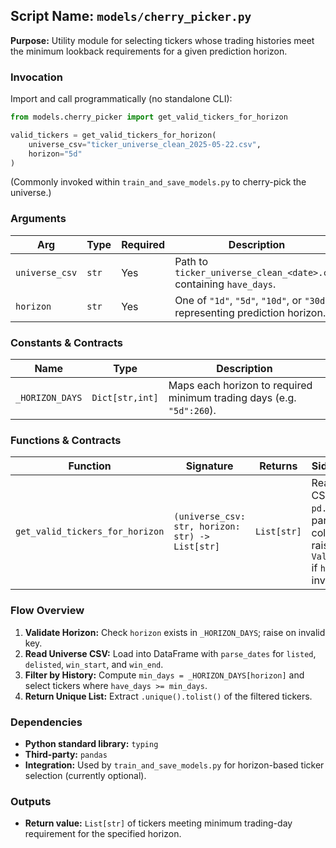 ## Script Name: `models/cherry_picker.py`

**Purpose:**
Utility module for selecting tickers whose trading histories meet the minimum lookback requirements for a given prediction horizon.

### Invocation

Import and call programmatically (no standalone CLI):

```python
from models.cherry_picker import get_valid_tickers_for_horizon

valid_tickers = get_valid_tickers_for_horizon(
    universe_csv="ticker_universe_clean_2025-05-22.csv",
    horizon="5d"
)
```

(Commonly invoked within `train_and_save_models.py` to cherry-pick the universe.)

### Arguments

| Arg            | Type  | Required | Description                                                                 |
| -------------- | ----- | -------- | --------------------------------------------------------------------------- |
| `universe_csv` | `str` | Yes      | Path to `ticker_universe_clean_<date>.csv` containing `have_days`.          |
| `horizon`      | `str` | Yes      | One of `"1d"`, `"5d"`, `"10d"`, or `"30d"` representing prediction horizon. |

### Constants & Contracts

| Name            | Type            | Description                                                           |
| --------------- | --------------- | --------------------------------------------------------------------- |
| `_HORIZON_DAYS` | `Dict[str,int]` | Maps each horizon to required minimum trading days (e.g. `"5d":260`). |

### Functions & Contracts

| Function                        | Signature                                        | Returns     | Side Effects                                                                                        |
| ------------------------------- | ------------------------------------------------ | ----------- | --------------------------------------------------------------------------------------------------- |
| `get_valid_tickers_for_horizon` | `(universe_csv: str, horizon: str) -> List[str]` | `List[str]` | Reads the CSV with `pd.read_csv`, parses date columns; raises `ValueError` if `horizon` is invalid. |

### Flow Overview

1. **Validate Horizon:** Check `horizon` exists in `_HORIZON_DAYS`; raise on invalid key.
2. **Read Universe CSV:** Load into DataFrame with `parse_dates` for `listed`, `delisted`, `win_start`, and `win_end`.
3. **Filter by History:** Compute `min_days = _HORIZON_DAYS[horizon]` and select tickers where `have_days >= min_days`.
4. **Return Unique List:** Extract `.unique().tolist()` of the filtered tickers.

### Dependencies

* **Python standard library:** `typing`
* **Third-party:** `pandas`
* **Integration:** Used by `train_and_save_models.py` for horizon-based ticker selection (currently optional).

### Outputs

* **Return value:** `List[str]` of tickers meeting minimum trading-day requirement for the specified horizon.
